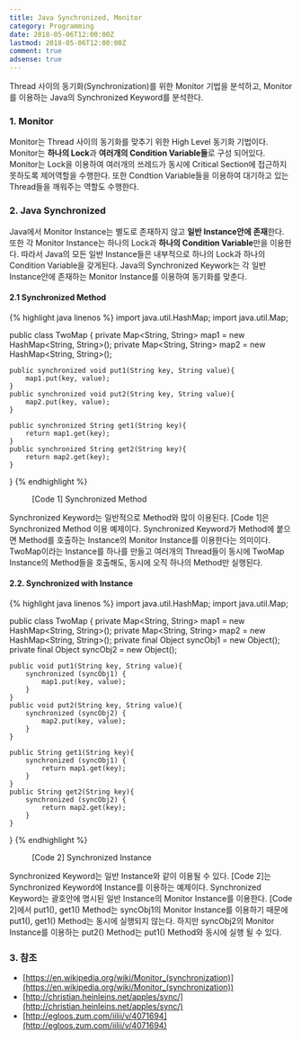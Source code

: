 ```yaml
---
title: Java Synchronized, Monitor
category: Programming
date: 2018-05-06T12:00:00Z
lastmod: 2018-05-06T12:00:00Z
comment: true
adsense: true
---
```


Thread 사이의 동기화(Synchronization)를 위한 Monitor 기법을 분석하고, Monitor를 이용하는 Java의 Synchronized Keyword를 분석한다.

### 1. Monitor

Monitor는 Thread 사이의 동기화를 맞추기 위한 High Level 동기화 기법이다. Monitor는 **하나의 Lock**과 **여러개의 Condition Variable들**로 구성 되어있다. Monitor는 Lock을 이용하여 여러개의 쓰레드가 동시에 Critical Section에 접근하지 못하도록 제어역할을 수행한다. 또한 Condtion Variable들을 이용하여 대기하고 있는 Thread들을 깨워주는 역할도 수행한다.

### 2. Java Synchronized

Java에서 Monitor Instance는 별도로 존재하지 않고 **일반 Instance안에 존재**한다. 또한 각 Monitor Instance는 하나의 Lock과 **하나의 Condition Variable**만을 이용한다. 따라서 Java의 모든 일반 Instance들은 내부적으로 하나의 Lock과 하나의 Condition Variable을 갖게된다. Java의 Synchronized Keywork는 각 일반 Instance안에 존재하는 Monitor Instance를 이용하여 동기화를 맞춘다.

#### 2.1 Synchronized Method

{% highlight java linenos %}
import java.util.HashMap;
import java.util.Map;

public class TwoMap {
    private Map<String, String> map1 = new HashMap<String, String>();
    private Map<String, String> map2 = new HashMap<String, String>();
    
    public synchronized void put1(String key, String value){
        map1.put(key, value);
    }
    public synchronized void put2(String key, String value){
        map2.put(key, value);
    }
    
    public synchronized String get1(String key){
        return map1.get(key);
    }
    public synchronized String get2(String key){
        return map2.get(key);
    }
}
{% endhighlight %}
<figure>
<figcaption class="caption">[Code 1] Synchronized Method</figcaption>
</figure>

Synchronized Keyword는 일반적으로 Method와 많이 이용된다. [Code 1]은 Synchronized Method 이용 예제이다. Synchronized Keyword가 Method에 붙으면 Method를 호출하는 Instance의 Monitor Instance를 이용한다는 의미이다. TwoMap이라는 Instance를 하나를 만들고 여러개의 Thread들이 동시에 TwoMap Instance의 Method들을 호출해도, 동시에 오직 하나의 Method만 실행된다.

#### 2.2. Synchronized with Instance

{% highlight java linenos %}
import java.util.HashMap;
import java.util.Map;

public class TwoMap {
    private Map<String, String> map1 = new HashMap<String, String>();
    private Map<String, String> map2 = new HashMap<String, String>();
    private final Object syncObj1 = new Object();
    private final Object syncObj2 = new Object();
    
    public void put1(String key, String value){
        synchronized (syncObj1) {
            map1.put(key, value);
        }
    }
    public void put2(String key, String value){        
        synchronized (syncObj2) {
            map2.put(key, value);
        }
    }
  
    public String get1(String key){
        synchronized (syncObj1) {
            return map1.get(key);
        }
    }
    public String get2(String key){
        synchronized (syncObj2) {
            return map2.get(key);
        }
    }
}
{% endhighlight %}
<figure>
<figcaption class="caption">[Code 2] Synchronized Instance</figcaption>
</figure>

Synchronized Keyword는 일반 Instance와 같이 이용될 수 있다. [Code 2]는 Synchronized Keyword에 Instance를 이용하는 예제이다. Synchronized Keyword는 괄호안에 명시된 일반 Instance의 Monitor Instance를 이용한다. [Code 2]에서 put1(), get1() Method는 syncObj1의 Monitor Instance를 이용하기 때문에 put1(), get1() Method는 동시에 실행되지 않는다. 하지만 syncObj2의 Monitor Instance를 이용하는 put2() Method는 put1() Method와 동시에 실행 될 수 있다.

### 3. 참조

* [https://en.wikipedia.org/wiki/Monitor_(synchronization)](https://en.wikipedia.org/wiki/Monitor_(synchronization))
* [http://christian.heinleins.net/apples/sync/](http://christian.heinleins.net/apples/sync/)
* [http://egloos.zum.com/iilii/v/4071694](http://egloos.zum.com/iilii/v/4071694)
